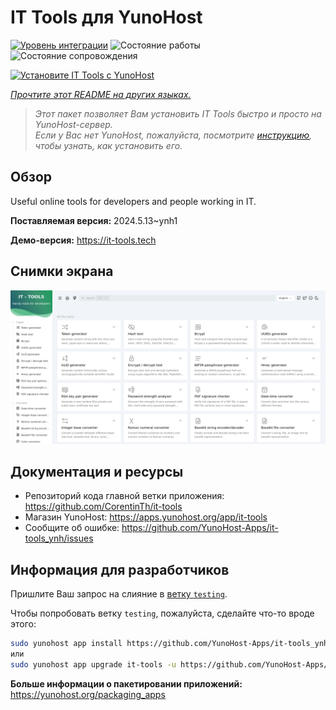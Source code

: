 <!--
Важно: этот README был автоматически сгенерирован <https://github.com/YunoHost/apps/tree/master/tools/readme_generator>
Он НЕ ДОЛЖЕН редактироваться вручную.
-->

# IT Tools для YunoHost

[![Уровень интеграции](https://dash.yunohost.org/integration/it-tools.svg)](https://ci-apps.yunohost.org/ci/apps/it-tools/) ![Состояние работы](https://ci-apps.yunohost.org/ci/badges/it-tools.status.svg) ![Состояние сопровождения](https://ci-apps.yunohost.org/ci/badges/it-tools.maintain.svg)

[![Установите IT Tools с YunoHost](https://install-app.yunohost.org/install-with-yunohost.svg)](https://install-app.yunohost.org/?app=it-tools)

*[Прочтите этот README на других языках.](./ALL_README.md)*

> *Этот пакет позволяет Вам установить IT Tools быстро и просто на YunoHost-сервер.*  
> *Если у Вас нет YunoHost, пожалуйста, посмотрите [инструкцию](https://yunohost.org/install), чтобы узнать, как установить его.*

## Обзор

Useful online tools for developers and people working in IT.

**Поставляемая версия:** 2024.5.13~ynh1

**Демо-версия:** <https://it-tools.tech>

## Снимки экрана

![Снимок экрана IT Tools](./doc/screenshots/it-tools_ynh.png)

## Документация и ресурсы

- Репозиторий кода главной ветки приложения: <https://github.com/CorentinTh/it-tools>
- Магазин YunoHost: <https://apps.yunohost.org/app/it-tools>
- Сообщите об ошибке: <https://github.com/YunoHost-Apps/it-tools_ynh/issues>

## Информация для разработчиков

Пришлите Ваш запрос на слияние в [ветку `testing`](https://github.com/YunoHost-Apps/it-tools_ynh/tree/testing).

Чтобы попробовать ветку `testing`, пожалуйста, сделайте что-то вроде этого:

```bash
sudo yunohost app install https://github.com/YunoHost-Apps/it-tools_ynh/tree/testing --debug
или
sudo yunohost app upgrade it-tools -u https://github.com/YunoHost-Apps/it-tools_ynh/tree/testing --debug
```

**Больше информации о пакетировании приложений:** <https://yunohost.org/packaging_apps>
